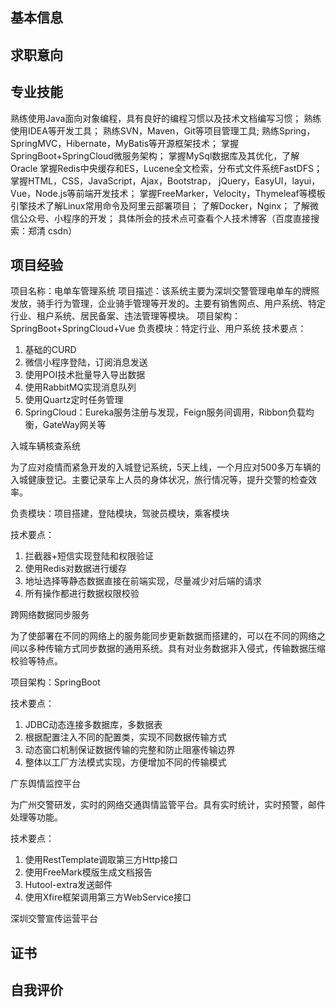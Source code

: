 ## 基本信息

## 求职意向

## 专业技能

熟练使用Java面向对象编程，具有良好的编程习惯以及技术文档编写习惯；
熟练使用IDEA等开发工具；
熟练SVN，Maven，Git等项目管理工具;
熟练Spring，SpringMVC，Hibernate，MyBatis等开源框架技术；
掌握SpringBoot+SpringCloud微服务架构；
掌握MySql数据库及其优化，了解Oracle
掌握Redis中央缓存和ES，Lucene全文检索，分布式文件系统FastDFS；
掌握HTML，CSS，JavaScript，Ajax，Bootstrap， jQuery，EasyUI，layui，Vue，Node.js等前端开发技术；
掌握FreeMarker，Velocity，Thymeleaf等模板引擎技术了解Linux常用命令及阿里云部署项目；
了解Docker，Nginx；
了解微信公众号、小程序的开发；
具体所会的技术点可查看个人技术博客（百度直接搜索：郑清 csdn）

## 项目经验

项目名称：电单车管理系统
项目描述：该系统主要为深圳交警管理电单车的牌照发放，骑手行为管理，企业骑手管理等开发的。主要有销售网点、用户系统、特定行业、租户系统、居民备案、违法管理等模块。
项目架构：SpringBoot+SpringCloud+Vue
负责模块：特定行业、用户系统
技术要点：

1. 基础的CURD
2. 微信小程序登陆，订阅消息发送
3. 使用POI技术批量导入导出数据
4. 使用RabbitMQ实现消息队列
5. 使用Quartz定时任务管理
6. SpringCloud：Eureka服务注册与发现，Feign服务间调用，Ribbon负载均衡，GateWay网关等

入城车辆核查系统

为了应对疫情而紧急开发的入城登记系统，5天上线，一个月应对500多万车辆的入城健康登记。主要记录车上人员的身体状况，旅行情况等，提升交警的检查效率。

负责模块：项目搭建，登陆模块，驾驶员模块，乘客模块

技术要点：

1. 拦截器+短信实现登陆和权限验证
2. 使用Redis对数据进行缓存
3. 地址选择等静态数据直接在前端实现，尽量减少对后端的请求
4. 所有操作都进行数据权限校验

跨网络数据同步服务

为了使部署在不同的网络上的服务能同步更新数据而搭建的，可以在不同的网络之间以多种传输方式同步数据的通用系统。具有对业务数据非入侵式，传输数据压缩校验等特点。

项目架构：SpringBoot

技术要点：

1. JDBC动态连接多数据库，多数据表
2. 根据配置注入不同的配置类，实现不同数据传输方式
3. 动态窗口机制保证数据传输的完整和防止阻塞传输边界
4. 整体以工厂方法模式实现，方便增加不同的传输模式

广东舆情监控平台

为广州交警研发，实时的网络交通舆情监管平台。具有实时统计，实时预警，邮件处理等功能。

技术要点：

1. 使用RestTemplate调取第三方Http接口
2. 使用FreeMark模版生成文档报告
3. Hutool-extra发送邮件
4. 使用Xfire框架调用第三方WebService接口

深圳交警宣传运营平台


## 证书

## 自我评价